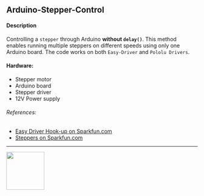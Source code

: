 ## Arduino-Stepper-Control

#### Description
Controlling a `stepper` through Arduino **without `delay()`**. This method enables running multiple steppers on different speeds using only one Arduino board. The code works on both `Easy-Driver` and `Pololu Drivers`.

#### Hardware:
- Stepper motor
- Arduino board
- Stepper driver
- 12V Power supply


###### References:
- [Easy Driver Hook-up on Sparkfun.com](https://learn.sparkfun.com/tutorials/easy-driver-hook-up-guide/all)
- [Steppers on Sparkfun.com](https://www.sparkfun.com/tutorials/400)

---

[<img src="https://scontent.fmad3-5.fna.fbcdn.net/v/t1.0-9/13770259_10154385535628824_2677570477692999619_n.png?_nc_cat=104&_nc_ht=scontent.fmad3-5.fna&oh=a6ceef2e8bc078ec9a748405418ca69c&oe=5CBE64E5" height="100">](https://iaac.net/ "IAAC")
